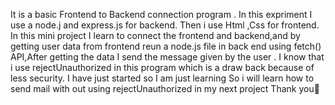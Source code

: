 It is a basic Frontend to Backend connection program .
In this expriment I use a node.j and express.js for backend.
Then i use Html ,Css for frontend.
In this mini project I learn to connect the frontend and backend,and by getting user data from frontend reun a node.js file in back end using fetch() API,After getting the data I send the message given by the user .
I know that i use  rejectUnauthorized  in this program which is a draw back because of less security.
I have just started so I am just learning So i will learn how to send mail with out using  rejectUnauthorized in my next project 
Thank you🙏